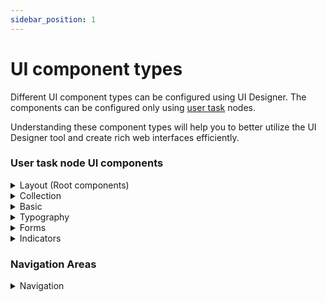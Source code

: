 ```yaml
---
sidebar_position: 1
---
```


# UI component types

Different UI component types can be configured using UI Designer. The components can be configured only using [user task](../../node/user-task-node.md) nodes.

Understanding these component types will help you to better utilize the UI Designer tool and create rich web interfaces efficiently.

### User task node UI components

<details>

<summary>Layout (Root components)</summary>

* [Container](root-components/container.md)
* [Card](root-components/card.md)
* [Custom](root-components/custom.md)

</details>

<details>

<summary>Collection</summary>

* [Collection](../ui-component-types/collection/collection.md)
* [Collection Prototype](../ui-component-types/collection/collection_prototype.md)

</details>

<details>

<summary>Basic</summary>

* [Button](buttons.md)
* [File Upload](./buttons.md#file-upload)
* [Image](image.md)

</details>

<details>

<summary>Typography</summary>

* Text
* Link

</details>

<details>

<summary>Forms</summary>

* [Form](./form-elements)
* [Input](form-elements/input-form-field.md)
* [Textarea](./form-elements/text-area.md)
* [Select](form-elements/select-form-field.md)
* [Checkbox](form-elements/checkbox-form-field.md)
* [Radio](form-elements/radio-form-field.md)
* [Switch](./form-elements/switch-form-field.md)
* [Segmented button](./form-elements/segmented-button.md)
* [Slider](./form-elements/slider.md)
* [Datepicker](form-elements/datepicker-form-field.md)

</details>

<details>

<summary>Indicators</summary>

* [Message](./indicators.md)

</details>

### Navigation Areas

<details>

<summary>Navigation</summary>

* Page
* Stepper
* Step
* Modal

</details>
